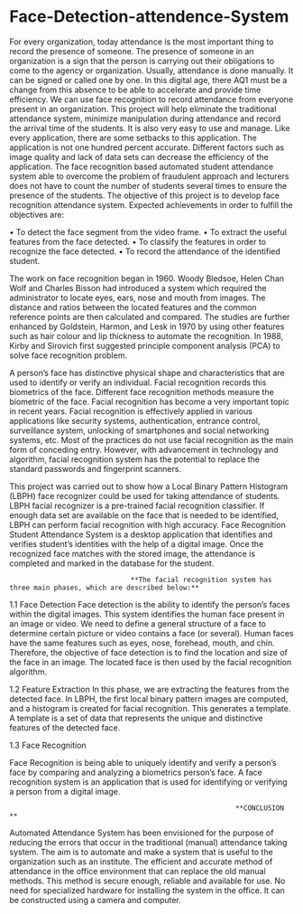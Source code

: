 # Face-Detection-attendence-System
For every organization, today attendance is the most important thing to record the presence of someone. The presence of someone in an organization is a sign that the person is carrying out their obligations to come to the agency or organization.
Usually, attendance is done manually. It can be signed or called one by one. In this digital age, there AQ1 must be a change from this absence to be able to accelerate and provide time efficiency. We can use face recognition to record attendance from everyone present in an organization.
This project will help eliminate the traditional attendance system, minimize manipulation during attendance and record the arrival time of the students. It is also very easy to use and manage. Like every application, there are some setbacks to this application. The application is not one hundred percent accurate. Different factors such as image quality and lack of data sets can decrease the efficiency of the application.
The face recognition based automated student attendance system able to overcome the problem of fraudulent approach and lecturers does not have to count the number of students several times to ensure the presence of the students.
The objective of this project is to develop face recognition attendance system. Expected achievements in order to fulfill the objectives are:

•	To detect the face segment from the video frame.
•	To extract the useful features from the face detected.
•	To classify the features in order to recognize the face detected.
•	To record the attendance of the identified student.

The work on face recognition began in 1960. Woody Bledsoe, Helen Chan Wolf and Charles Bisson had introduced a system which required the administrator to locate eyes, ears, nose and mouth from images. The distance and ratios between the located features and the common reference points are then calculated and compared. The studies are further enhanced by Goldstein, Harmon, and Lesk in 1970 by using other features such as hair colour and lip thickness to automate the recognition. In 1988, Kirby and Sirovich first suggested principle component analysis (PCA) to solve face recognition problem.


A person’s face has distinctive physical shape and characteristics that are used
to identify or verify an individual. Facial recognition records this biometrics of the face. Different face recognition methods measure the biometric of the face.
Facial recognition has become a very important topic in recent years. Facial recognition is effectively applied in various applications like security systems, authentication, entrance control, surveillance system, unlocking of smartphones and social networking systems, etc. Most of the practices do not use facial recognition as the main form of conceding entry. However, with advancement in technology and algorithm, facial recognition system has the potential to replace the standard passwords and fingerprint scanners.

This project was carried out to show how a Local Binary Pattern Histogram (LBPH) face recognizer could be used for taking attendance of students. LBPH facial recognizer is a pre-trained facial recognition classifier. If enough data set are available on the face that is needed to be identified, LBPH can perform facial recognition with high accuracy. Face Recognition Student Attendance System is a desktop application that identifies and verifies student’s identities with the help of a digital image. Once the recognized face matches with the stored image, the attendance is completed and marked in the database for the student.




                                  **The facial recognition system has three main phases, which are described below:**
1.1	Face Detection
Face detection is the ability to identify the person’s faces within the digital images. This system identifies the human face present in an image or video. We need to define a general structure of a face to determine certain picture or video contains a face (or several). Human faces have the same features such as eyes, nose, forehead, mouth, and chin. Therefore, the objective of face detection is to find the location and size of the face in an image. The located face is then used by the facial recognition algorithm.

1.2	Feature Extraction
In this phase, we are extracting the features from the detected face. In LBPH, the first local binary pattern images are computed, and a histogram is created for facial recognition. This generates a template. A template is a set of data that represents the unique and distinctive features of the detected face.

1.3	Face Recognition 

Face Recognition is being able to uniquely identify and verify a person’s face by comparing and analyzing a biometrics person’s face. A face recognition system is an application that is used for identifying or verifying a person from a digital image.


 

                                                          	**CONCLUSION **

Automated Attendance System has been envisioned for the purpose of reducing the errors that occur in the traditional (manual) attendance taking system. The aim is to automate and make a system that is useful to the organization such as an institute. The efficient and accurate method of attendance in the office environment that can replace the old manual methods. This method is secure enough, reliable and available for use. No need for specialized hardware for installing the system in the office. It can be constructed using a camera and computer.
